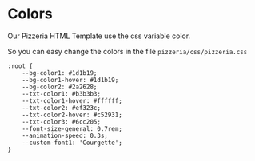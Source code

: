 # Colors

Our Pizzeria HTML Template use the css variable color.

So you can easy change the colors in the file `pizzeria/css/pizzeria.css`

```text
:root {
    --bg-color1: #1d1b19;
    --bg-color1-hover: #1d1b19;
    --bg-color2: #2a2628;
    --txt-color1: #b3b3b3;
    --txt-color1-hover: #ffffff;
    --txt-color2: #ef323c;
    --txt-color2-hover: #c52931;
    --txt-color3: #6cc205;
    --font-size-general: 0.7rem;
    --animation-speed: 0.3s;
    --custom-font1: 'Courgette';
}
```

 



